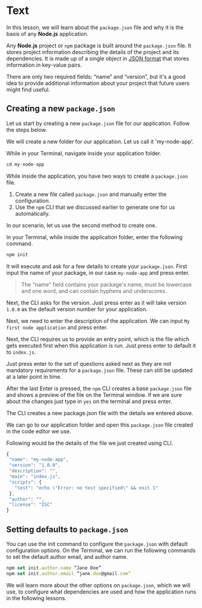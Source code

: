 # Text

In this lesson, we will learn about the `package.json` file and why it is the basis of any **Node.js** application.

Any **Node.js** project or `npm` package is built around the `package.json` file. It stores project information describing the details of the project and its dependencies. It is made up of a single object in [JSON format](https://developer.mozilla.org/en-US/docs/Learn/JavaScript/Objects/JSON) that stores information in key-value pairs.

There are only two required fields: “name” and “version”, but it's a good idea to provide additional information about your project that future users might find useful.

## Creating a new `package.json`

Let us start by creating a new `package.json` file for our application. Follow the steps below.

We will create a new folder for our application. Let us call it 'my-node-app'.

While in your Terminal, navigate inside your application folder.

```js
cd my-node-app
```

While inside the application, you have two ways to create a `package.json` file.

1. Create a new file called `package.json` and manually enter the configuration.
2. Use the `npm` CLI that we discussed earlier to generate one for us automatically.

In our scenario, let us use the second method to create one.

In your Terminal, while inside the application folder, enter the following command.

```js
npm init
```

It will execute and ask for a few details to create your `package.json`. First input the name of your package, in our case `my-node-app` and press enter.

> The "name" field contains your package's name, must be lowercase and one word, and can contain hyphens and underscores.

Next, the CLI asks for the version. Just press enter as it will take version `1.0.0` as the default version number for your application.

Next, we need to enter the description of the application. We can input `My first node application` and press enter.

Next, the CLI requires us to provide an entry point, which is the file which gets executed first when this application is run. Just press enter to default it to `index.js`.

Just press enter to the set of questions asked next as they are not mandatory requirements for a `package.json` file. These can still be updated at a later point in time.

After the last Enter is pressed, the `npm` CLI creates a base `package.json` file and shows a preview of the file on the Terminal window. If we are sure about the changes just type in `yes` on the terminal and press enter.

The CLI creates a new package.json file with the details we entered above.

We can go to our application folder and open this `package.json` file created in the code editor we use.

Following would be the details of the file we just created using CLI.

```js
{
 "name": "my-node-app",
 "version": "1.0.0",
 "description": "",
 "main": "index.js",
 "scripts": {
   "test": "echo \"Error: no test specified\" && exit 1"
 },
 "author": "",
 "license": "ISC"
}
```

## Setting defaults to `package.json`

You can use the init command to configure the `package.json` with default configuration options. On the Terminal, we can run the following commands to set the default author email, and author name.

```js
npm set init.author.name “Jane Doe”
npm set init.author.email “jane.doe@gmail.com”
```

We will learn more about the other options on `package.json`, which we will use, to configure what dependencies are used and how the application runs in the following lessons.
